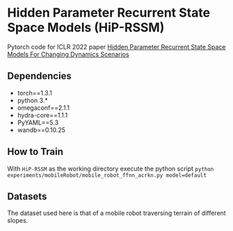 # Hidden Parameter Recurrent State Space Models (HiP-RSSM)
Pytorch code for ICLR 2022 paper [Hidden Parameter Recurrent State Space Models For Changing Dynamics Scenarios](https://openreview.net/forum?id=ds8yZOUsea)

Dependencies
--------------
* torch==1.3.1
* python 3.*
* omegaconf==2.1.1
* hydra-core==1.1.1
* PyYAML==5.3
* wandb==0.10.25

How to Train
-------------

With ```HiP-RSSM``` as the working directory execute the python script
```python experiments/mobileRobot/mobile_robot_ffnn_acrkn.py model=default```


Datasets
------------
The dataset used here is that of a mobile robot traversing terrain of different slopes.


